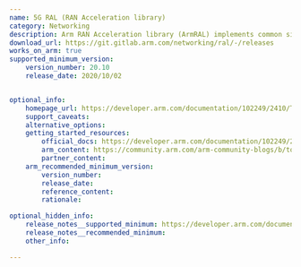 ```yaml
---
name: 5G RAL (RAN Acceleration library)
category: Networking
description: Arm RAN Acceleration library (ArmRAL) implements common signal processing functions in 5G Radio Access Network using Arm Neoverse cores.
download_url: https://git.gitlab.arm.com/networking/ral/-/releases
works_on_arm: true
supported_minimum_version:
    version_number: 20.10
    release_date: 2020/10/02


optional_info:
    homepage_url: https://developer.arm.com/documentation/102249/2410/Tutorials/Get-started-with-Arm-RAN-Acceleration-Library?lang=en
    support_caveats:
    alternative_options:
    getting_started_resources:
        official_docs: https://developer.arm.com/documentation/102249/2410/Tutorials/Use-Arm-RAN-Acceleration-Library?lang=en
        arm_content: https://community.arm.com/arm-community-blogs/b/tools-software-ides-blog/posts/introducing-arm-ran-acceleration-library
        partner_content:
    arm_recommended_minimum_version:
        version_number:
        release_date:
        reference_content:
        rationale:

optional_hidden_info:
    release_notes__supported_minimum: https://developer.arm.com/documentation/102249/2410?lang=en
    release_notes__recommended_minimum:
    other_info:

---
```

